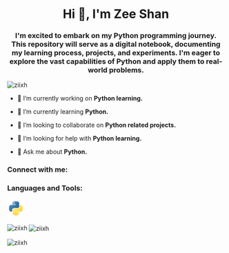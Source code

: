 <h1 align="center">Hi 👋, I'm Zee Shan</h1>
<h3 align="center">I'm excited to embark on my Python programming journey. This repository will serve as a digital notebook, documenting my learning process, projects, and experiments. I'm eager to explore the vast capabilities of Python and apply them to real-world problems.</h3>

<p align="left"> <img src="https://komarev.com/ghpvc/?username=ziixh&label=Profile%20views&color=0e75b6&style=flat" alt="ziixh" /> </p>

- 🔭 I’m currently working on **Python learning.**

- 🌱 I’m currently learning **Python.**

- 👯 I’m looking to collaborate on **Python related projects.**

- 🤝 I’m looking for help with **Python learning.**

- 💬 Ask me about **Python.**

<h3 align="left">Connect with me:</h3>
<p align="left">
</p>

<h3 align="left">Languages and Tools:</h3>
<p align="left"> <a href="https://www.python.org" target="_blank" rel="noreferrer"> <img src="https://raw.githubusercontent.com/devicons/devicon/master/icons/python/python-original.svg" alt="python" width="40" height="40"/> </a> </p>

<p><img align="left" src="https://github-readme-stats.vercel.app/api/top-langs?username=ziixh&show_icons=true&locale=en&layout=compact" alt="ziixh" /></p>

<p>&nbsp;<img align="center" src="https://github-readme-stats.vercel.app/api?username=ziixh&show_icons=true&locale=en" alt="ziixh" /></p>

<p><img align="center" src="https://github-readme-streak-stats.herokuapp.com/?user=ziixh&" alt="ziixh" /></p>
